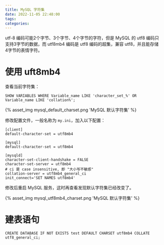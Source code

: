 ```yaml
---
title: MySQL 字符集
date: 2022-11-05 22:48:00
tags:
categories:
---
```


utf-8 编码可能2个字节、3个字节、4个字节的字符，但是 MySQL 的 utf8 编码只支持3字节的数据，而 utf8mb4 编码是 utf8 编码的超集，兼容 utf8，并且能存储4字节的表情字符。 

<!--more-->

# 使用 uft8mb4

查看当前字符集：

```shell
SHOW VARIABLES WHERE Variable_name LIKE 'character_set_%' OR Variable_name LIKE 'collation%';
```

<div style="width: 32rem;">
{% asset_img mysql_default_charset.png 'MySQL 默认字符集' %}
</div>

修改配置文件，一般名称为 `my.ini`，加入以下配置：

```
[client] 
default-character-set = utf8mb4 
 
[mysql] 
default-character-set = utf8mb4 
 
[mysqld] 
character-set-client-handshake = FALSE 
character-set-server = utf8mb4 
# ci 是 case insensitive, 即 "大小写不敏感"
collation-server = utf8mb4_general_ci 
init_connect='SET NAMES utf8mb4'
```

修改后重启 MySQL 服务，这时再查看发现默认字符集已经改变了。

<div style="width: 32rem;">
{% asset_img mysql_utf8mb4_charset.png 'MySQL 默认字符集' %}
</div>

# 建表语句

```
CREATE DATABASE IF NOT EXISTS test DEFAULT CHARSET utf8mb4 COLLATE utf8_general_ci;
```